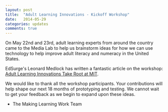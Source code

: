 ```yaml
---
layout: post
title:  "Adult Learning Innovations - Kickoff Workshop"
date:   2014-05-29
categories: updates
comments: true
---
```


On May 22nd and 23rd, adult learning experts from around the country came to the Media Lab to help us brainstorm ideas for how we can use technology to help improve adult literacy and numeracy in the United States.

EdSurge's Leonard Medlock has written a fantastic article on the workshop: [Adult Learning Innovations Take Root at MIT](https://www.edsurge.com/n/2014-05-29-adult-learning-innovations-take-root-at-mit).

We would like to thank all the workshop participants. Your contributions will help shape our next 18 months of prototyping and testing. We cannot wait to get your feedback as we begin to expand upon these ideas.

- The Making Learning Work Team